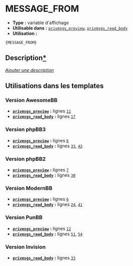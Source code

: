 # MESSAGE_FROM
* __Type__ __:__ variable d'affichage
* __Utilisable dans__ __:__ [`privmsgs_preview`](../tpl/privmsgs_preview.md#readme), [`privmsgs_read_body`](../tpl/privmsgs_read_body.md#readme)
* __Utilisation__ __:__

```smarty
{MESSAGE_FROM}
```

## Description[*](https://fa-tvars.appspot.com/var/MESSAGE_FROM)
[*Ajouter une description*](https://fa-tvars.appspot.com/var/MESSAGE_FROM)

## Utilisations dans les templates

### Version AwesomeBB
* __[`privmsgs_preview`](../tpl/privmsgs_preview.md#readme)__ __:__ lignes [`11`](../src/awesomebb/privmsgs_preview.tpl#L11)
* __[`privmsgs_read_body`](../tpl/privmsgs_read_body.md#readme)__ __:__ lignes [`17`](../src/awesomebb/privmsgs_read_body.tpl#L17)

### Version phpBB3
* __[`privmsgs_preview`](../tpl/privmsgs_preview.md#readme)__ __:__ lignes [`6`](../src/prosilver/privmsgs_preview.tpl#L6)
* __[`privmsgs_read_body`](../tpl/privmsgs_read_body.md#readme)__ __:__ lignes [`33`](../src/prosilver/privmsgs_read_body.tpl#L33), [`42`](../src/prosilver/privmsgs_read_body.tpl#L42)

### Version phpBB2
* __[`privmsgs_preview`](../tpl/privmsgs_preview.md#readme)__ __:__ lignes [`7`](../src/subsilver/privmsgs_preview.tpl#L7)
* __[`privmsgs_read_body`](../tpl/privmsgs_read_body.md#readme)__ __:__ lignes [`30`](../src/subsilver/privmsgs_read_body.tpl#L30)

### Version ModernBB
* __[`privmsgs_preview`](../tpl/privmsgs_preview.md#readme)__ __:__ lignes [`6`](../src/modernbb/privmsgs_preview.tpl#L6)
* __[`privmsgs_read_body`](../tpl/privmsgs_read_body.md#readme)__ __:__ lignes [`24`](../src/modernbb/privmsgs_read_body.tpl#L24), [`41`](../src/modernbb/privmsgs_read_body.tpl#L41)

### Version PunBB
* __[`privmsgs_preview`](../tpl/privmsgs_preview.md#readme)__ __:__ lignes [`12`](../src/punbb/privmsgs_preview.tpl#L12)
* __[`privmsgs_read_body`](../tpl/privmsgs_read_body.md#readme)__ __:__ lignes [`51`](../src/punbb/privmsgs_read_body.tpl#L51), [`54`](../src/punbb/privmsgs_read_body.tpl#L54)

### Version Invision
* __[`privmsgs_read_body`](../tpl/privmsgs_read_body.md#readme)__ __:__ lignes [`33`](../src/invision/privmsgs_read_body.tpl#L33)

